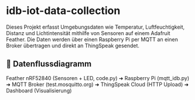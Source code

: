 # idb-iot-data-collection
Dieses Projekt erfasst Umgebungsdaten wie Temperatur, Luftfeuchtigkeit, Distanz und Lichtintensität mithilfe von Sensoren auf einem Adafruit Feather. Die Daten werden über einen Raspberry Pi per MQTT an einen Broker übertragen und direkt  an ThingSpeak gesendet.

## 🔁 Datenflussdiagramm

Feather nRF52840 (Sensoren + LED, code.py)
   ➜  Raspberry Pi (mqtt_idb.py)
   ➜  MQTT Broker (test.mosquitto.org)
   ➜  ThingSpeak Cloud (HTTP Upload)
   ➜  Dashboard (Visualisierung)


